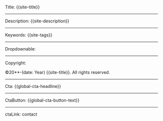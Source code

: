 Title: {{site-title}}

----

Description: {{site-description}}

----

Keywords: {{site-tags}}

----

Dropdownable:

----

Copyright:

©20**-(date: Year) {{site-title}}. All rights reserved.

----

Cta: {{global-cta-headline}}

----

CtaButton: {{global-cta-button-text}}

----

ctaLink: contact
